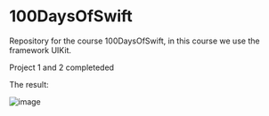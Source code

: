 # 100DaysOfSwift
Repository for the course 100DaysOfSwift, in this course we use the framework UIKit. 

Project 1 and 2 completeded 

The result: 

![image](https://user-images.githubusercontent.com/122572631/235188708-3e7dc4c7-4a90-453b-8225-93fafe7d67be.png)




